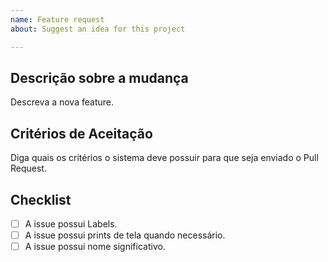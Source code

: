 ```yaml
---
name: Feature request
about: Suggest an idea for this project

---
```


## Descrição sobre a mudança

Descreva a nova feature.

## Critérios de Aceitação

Diga quais os critérios o sistema deve possuir para que seja enviado o Pull Request.



## Checklist

- [ ] A issue possui Labels.
- [ ] A issue possui prints de tela quando necessário.
- [ ] A issue possui nome significativo.
